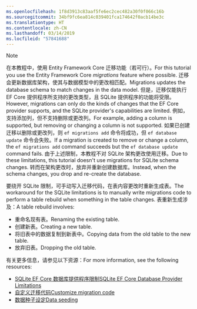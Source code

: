```yaml
---
ms.openlocfilehash: 1f8d3913c83aaf5fe6ec2cec482a30f0f066c16b
ms.sourcegitcommit: 34bf9fc6ea814c039401fca174642f0acb14be3c
ms.translationtype: HT
ms.contentlocale: zh-CN
ms.lasthandoff: 03/14/2019
ms.locfileid: "57841688"
---
```


> [!NOTE]
> <span data-ttu-id="8eefe-101">在本教程中，使用 Entity Framework Core 迁移功能（若可行）。</span><span class="sxs-lookup"><span data-stu-id="8eefe-101">For this tutorial you use the Entity Framework Core *migrations* feature where possible.</span></span> <span data-ttu-id="8eefe-102">迁移会更新数据库架构，使其与数据模型中的更改相匹配。</span><span class="sxs-lookup"><span data-stu-id="8eefe-102">Migrations updates the database schema to match changes in the data model.</span></span> <span data-ttu-id="8eefe-103">但是，迁移仅能执行 EF Core 提供程序所支持的更改类型，且 SQLite 提供程序的功能将受限。</span><span class="sxs-lookup"><span data-stu-id="8eefe-103">However, migrations can only do the kinds of changes that the EF Core provider supports, and the SQLite provider's capabilities are limited.</span></span> <span data-ttu-id="8eefe-104">例如，支持添加列，但不支持删除或更改列。</span><span class="sxs-lookup"><span data-stu-id="8eefe-104">For example, adding a column is supported, but removing or changing a column is not supported.</span></span> <span data-ttu-id="8eefe-105">如果已创建迁移以删除或更改列，则 `ef migrations add` 命令将成功，但 `ef database update` 命令会失败。</span><span class="sxs-lookup"><span data-stu-id="8eefe-105">If a migration is created to remove or change a column, the `ef migrations add` command succeeds but the `ef database update` command fails.</span></span> <span data-ttu-id="8eefe-106">由于上述限制，本教程不对 SQLite 架构更改使用迁移。</span><span class="sxs-lookup"><span data-stu-id="8eefe-106">Due to these limitations, this tutorial doesn't use migrations for SQLite schema changes.</span></span> <span data-ttu-id="8eefe-107">转而在架构更改时，放弃并重新创建数据库。</span><span class="sxs-lookup"><span data-stu-id="8eefe-107">Instead, when the schema changes, you drop and re-create the database.</span></span>
>
><span data-ttu-id="8eefe-108">要绕开 SQLite 限制，可手动写入迁移代码，在表内容更改时重新生成表。</span><span class="sxs-lookup"><span data-stu-id="8eefe-108">The workaround for the SQLite limitations is to manually write migrations code to perform a table rebuild when something in the table changes.</span></span> <span data-ttu-id="8eefe-109">表重新生成涉及：</span><span class="sxs-lookup"><span data-stu-id="8eefe-109">A table rebuild involves:</span></span>
>
>* <span data-ttu-id="8eefe-110">重命名现有表。</span><span class="sxs-lookup"><span data-stu-id="8eefe-110">Renaming the existing table.</span></span>
>* <span data-ttu-id="8eefe-111">创建新表。</span><span class="sxs-lookup"><span data-stu-id="8eefe-111">Creating a new table.</span></span>
>* <span data-ttu-id="8eefe-112">将旧表中的数据复制到新表中。</span><span class="sxs-lookup"><span data-stu-id="8eefe-112">Copying data from the old table to the new table.</span></span>
>* <span data-ttu-id="8eefe-113">放弃旧表。</span><span class="sxs-lookup"><span data-stu-id="8eefe-113">Dropping the old table.</span></span>
>
><span data-ttu-id="8eefe-114">有关更多信息，请参见以下资源：</span><span class="sxs-lookup"><span data-stu-id="8eefe-114">For more information, see the following resources:</span></span>
>
> * [<span data-ttu-id="8eefe-115">SQLite EF Core 数据库提供程序限制</span><span class="sxs-lookup"><span data-stu-id="8eefe-115">SQLite EF Core Database Provider Limitations</span></span>](/ef/core/providers/sqlite/limitations)
> * [<span data-ttu-id="8eefe-116">自定义迁移代码</span><span class="sxs-lookup"><span data-stu-id="8eefe-116">Customize migration code</span></span>](/ef/core/managing-schemas/migrations/#customize-migration-code)
> * [<span data-ttu-id="8eefe-117">数据种子设定</span><span class="sxs-lookup"><span data-stu-id="8eefe-117">Data seeding</span></span>](/ef/core/modeling/data-seeding)